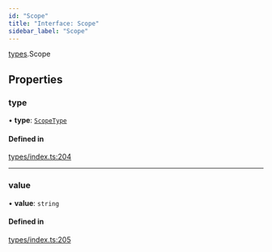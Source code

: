 ```yaml
---
id: "Scope"
title: "Interface: Scope"
sidebar_label: "Scope"
---
```


[types](../../../modules/Types/Types.md).Scope

## Properties

### type

• **type**: [`ScopeType`](../../../enums/Types/ScopeType/ScopeType.md)

#### Defined in

[types/index.ts:204](https://github.com/PolymeshAssociation/polymesh-sdk/blob/2d3ac2aea/src/types/index.ts#L204)

___

### value

• **value**: `string`

#### Defined in

[types/index.ts:205](https://github.com/PolymeshAssociation/polymesh-sdk/blob/2d3ac2aea/src/types/index.ts#L205)
